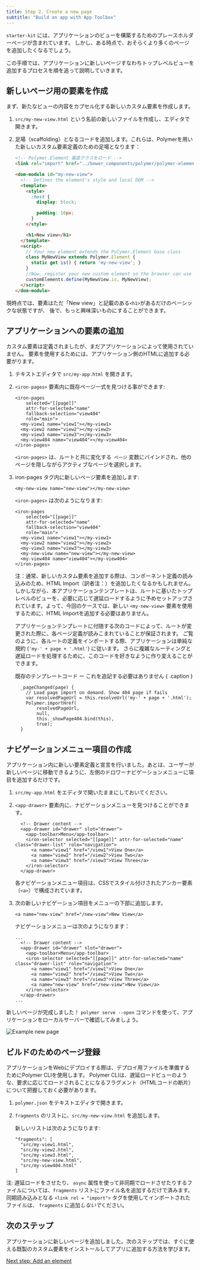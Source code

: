 ```yaml
---
title: Step 2. Create a new page
subtitle: "Build an app with App Toolbox"
---
```


<!-- toc -->

`starter-kit` には、アプリケーションのビューを構築するためのプレースホルダーページが含まれています。
しかし、ある時点で、おそらくより多くのページを追加したくなるでしょう。

この手順では、アプリケーションに新しいページすなわちトップレベルビューを追加するプロセスを順を追って説明していきます。

## 新しいページ用の要素を作成

まず、新たなビューの内容をカプセル化する新しいカスタム要素を作成します。

1.  `src/my-new-view.html` という名前の新しいファイルを作成し、エディタで開きます。

2.  足場（scaffolding）となるコードを追加します。これらは、Polymerを用いた新しいカスタム要素定義のための足場となります：

    ```html
    <!-- Polymer.Element 基底クラスをロード -->
    <link rel="import" href="../bower_components/polymer/polymer-element.html">

    <dom-module id="my-new-view">
      <!-- Defines the element's style and local DOM -->
      <template>
        <style>
          :host {
            display: block;

            padding: 16px;
          }
        </style>

        <h1>New view</h1>
      </template>
      <script>
        // Your new element extends the Polymer.Element base class
        class MyNewView extends Polymer.Element {
          static get is() { return 'my-new-view'; }
        }
        //Now, register your new custom element so the browser can use it
        customElements.define(MyNewView.is, MyNewView);
      </script>
    </dom-module>
    ```

現時点では、要素はただ「New view」と記載のある`<h1>`があるだけのベーシックな状態ですが、
後で、もっと興味深いものにすることができます。

## アプリケーションへの要素の追加

カスタム要素は定義されましたが、まだアプリケーションによって使用されていません。
要素を使用するためには、アプリケーション側のHTMLに追加する必要がります。

1.  テキストエディタで `src/my-app.html` を開きます。

1.  `<iron-pages>` 要素内に既存ページ一式を見つける事ができます:

    ```
    <iron-pages
        selected="[[page]]"
        attr-for-selected="name"
        fallback-selection="view404"
        role="main">
      <my-view1 name="view1"></my-view1>
      <my-view2 name="view2"></my-view2>
      <my-view3 name="view3"></my-view3>
      <my-view404 name="view404"></my-view404>
    </iron-pages>
    ```

    `<iron-pages>` は、ルートと共に変化する` ページ` 変数にバインドされ、他のページを隠しながらアクティブなページを選択します。

1.  iron-pages タグ内に新しいページ要素を追加します:

    ```
    <my-new-view name="new-view"></my-new-view>
    ```

    `<iron-pages>` は次のようになります:

    ```
    <iron-pages
        selected="[[page]]"
        attr-for-selected="name"
        fallback-selection="view404"
        role="main">
      <my-view1 name="view1"></my-view1>
      <my-view2 name="view2"></my-view2>
      <my-view3 name="view3"></my-view3>
      <my-new-view name="new-view"></my-new-view>
      <my-view404 name="view404"></my-view404>
    </iron-pages>
    ```

    注：通常、新しいカスタム要素を追加する際は、コンポーネント定義の読み込みのため、HTML Import（訳者注：<link rel = "import">）を追加したくなるかもしれません。しかしながら、本アプリケーションテンプレートは、ルートに基いたトップレベルのビューを、必要に応じて遅延ロードするように予めセットアップされています。よって、今回のケースでは、新しい `<my-new-view>` 要素を使用するために、HTML Importを追加する必要はありません。
    
    アプリケーションテンプレートに付随する次のコードによって、ルートが変更された際に、各ページ定義が読みこまれていることが保証されます。
    ご覧のように、各ルートの定義をインポートする際、アプリケーションは単純な規約 (`'my-' + page + '.html'`) に従います。
    さらに複雑なルーティングと遅延ロードを処理するために、このコードを好きなように作り変えることができます。

    既存のテンプレートコード ー これを追記する必要はありません { .caption }

    ```
      _pageChanged(page) {
        // Load page import on demand. Show 404 page if fails
        var resolvedPageUrl = this.resolveUrl('my-' + page + '.html');
        Polymer.importHref(
            resolvedPageUrl,
            null,
            this._showPage404.bind(this),
            true);
      }
    ```

## ナビゲーションメニュー項目の作成

アプリケーション内に新しい要素定義と宣言を行いました。あとは、ユーザーが新しいページに移動できるように、左側のドロワーナビゲーションメニューに項目を追加するだけです。

1.  `src/my-app.html` をエディタで開いたままにしておいてください。

1.  `<app-drawer>` 要素内に、ナビゲーションメニューを見つけることができます。

    ```
      <!-- Drawer content -->
      <app-drawer id="drawer" slot="drawer">
        <app-toolbar>Menu</app-toolbar>
        <iron-selector selected="[[page]]" attr-for-selected="name" class="drawer-list" role="navigation">
          <a name="view1" href="/view1">View One</a>
          <a name="view2" href="/view2">View Two</a>
          <a name="view3" href="/view3">View Three</a>
        </iron-selector>
      </app-drawer>
    ```

    各ナビゲーションメニュー項目は、CSSでスタイル付けされたアンカー要素（`<a>`）で構成されています。

1.  次の新しいナビゲーション項目をメニューの下部に追加します。

    ```
    <a name="new-view" href="/new-view">New View</a>
    ```

    ナビゲーションメニューは次のようになります：

    ```
    ...
      <!-- Drawer content -->
      <app-drawer id="drawer" slot="drawer">
        <app-toolbar>Menu</app-toolbar>
        <iron-selector selected="[[page]]" attr-for-selected="name" class="drawer-list" role="navigation">
          <a name="view1" href="/view1">View One</a>
          <a name="view2" href="/view2">View Two</a>
          <a name="view3" href="/view3">View Three</a>
          <a name="new-view" href="/new-view">New View</a>
        </iron-selector>
      </app-drawer>
    ...
    ```

新しいページが完成しました！ `polymer serve --open` コマンドを使って、アプリケーションをローカルサーバーで確認してみましょう。

![Example new page](/images/2.0/toolbox/new-view.png)

## ビルドのためのページ登録

アプリケーションをWebにデプロイする際は、デプロイ用ファイルを準備するためにPolymer CLIを使用します。 Polymer CLIは、遅延ロードビューのような、要求に応じてロードされることになるフラグメント（HTMLコードの断片）について把握しておく必要があります。

1.  `polymer.json` をテキストエディタで開きます。

1.  `fragments` のリストに、`src/my-new-view.html` を追加します。

    新しいリストは次のようになります:

    ```
    "fragments": [
      "src/my-view1.html",
      "src/my-view2.html",
      "src/my-view3.html",
      "src/my-new-view.html",
      "src/my-view404.html"
    ]
    ```

注:  遅延ロードをさせたり、 `async` 属性を使って非同期でロードさせたりするファイルについては、`fragments` リストにファイル名を追加するだけで済みます。 同期読み込みとなる `<link rel = "import">` タグを使用してインポートされたファイルは、 `fragments` に追加*しないで*ください。

## 次のステップ

アプリケーションに新しいページを追加しました。次のステップでは、すぐに使える既製のカスタム要素をインストールしてアプリに追加する方法を学びます。

<a class="blue-button"
    href="add-elements">Next step: Add an element</a>

